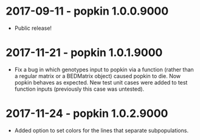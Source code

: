 # 2017-09-11 - popkin 1.0.0.9000

* Public release!

# 2017-11-21 - popkin 1.0.1.9000

* Fix a bug in which genotypes input to popkin via a function (rather than a regular matrix or a BEDMatrix object) caused popkin to die.  Now popkin behaves as expected.  New test unit cases were added to test function inputs (previously this case was untested).

# 2017-11-24 - popkin 1.0.2.9000

* Added option to set colors for the lines that separate subpopulations.

